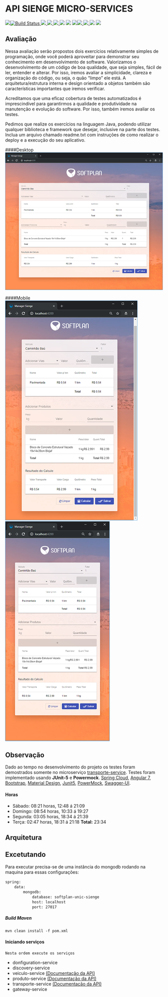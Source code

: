 # API SIENGE MICRO-SERVICES

 [![](https://camo.githubusercontent.com/da2edb525cde1455a622c58c0effc3a90b9a181c/68747470733a2f2f6261646765732e6769747465722e696d2f4a6f696e253230436861742e737667)](https://gitter.im/softplan-unic/Lobby)[![Build Status](https://camo.githubusercontent.com/c64818cc6b1e9fdddbc1ea41a6c8ca17b21b3315/68747470733a2f2f7472617669732d63692e636f6d2f4361666563616e75646f2f736f6674706c616e2d554e49432e7376673f6272616e63683d646576656c6f70)  ](https://travis-ci.com/Cafecanudo/softplan-UNIC)[![](https://camo.githubusercontent.com/96e49b0767bd5a2aff2b3f70d21a2ce54a68f0e1/68747470733a2f2f736f6e6172636c6f75642e696f2f6170692f70726f6a6563745f6261646765732f6d6561737572653f70726f6a6563743d4361666563616e75646f5f736f6674706c616e2d554e4943266d65747269633d62756773)  ](https://sonarcloud.io/dashboard/index/Cafecanudo_softplan-UNIC)[![](https://camo.githubusercontent.com/3e30771bc0d721e477f1e8542e4cfdbad6a4104b/68747470733a2f2f736f6e6172636c6f75642e696f2f6170692f70726f6a6563745f6261646765732f6d6561737572653f70726f6a6563743d4361666563616e75646f5f736f6674706c616e2d554e4943266d65747269633d636f64655f736d656c6c73)  ](https://sonarcloud.io/dashboard/index/Cafecanudo_softplan-UNIC)[![](https://camo.githubusercontent.com/941af07355dbb4db92611002e2a9ee478d10a540/68747470733a2f2f736f6e6172636c6f75642e696f2f6170692f70726f6a6563745f6261646765732f6d6561737572653f70726f6a6563743d4361666563616e75646f5f736f6674706c616e2d554e4943266d65747269633d636f766572616765)  ](https://sonarcloud.io/dashboard/index/Cafecanudo_softplan-UNIC)[![](https://camo.githubusercontent.com/9510db918c2ed5ecd02f5e7ec7e48bda8a0c224d/68747470733a2f2f736f6e6172636c6f75642e696f2f6170692f70726f6a6563745f6261646765732f6d6561737572653f70726f6a6563743d4361666563616e75646f5f736f6674706c616e2d554e4943266d65747269633d6e636c6f63)](https://sonarcloud.io/dashboard/index/Cafecanudo_softplan-UNIC) [![](https://camo.githubusercontent.com/aff6d7b86a4791a1d092db7c9596b16df11284e4/68747470733a2f2f736f6e6172636c6f75642e696f2f6170692f70726f6a6563745f6261646765732f6d6561737572653f70726f6a6563743d4361666563616e75646f5f736f6674706c616e2d554e4943266d65747269633d7371616c655f696e646578)](https://sonarcloud.io/dashboard/index/Cafecanudo_softplan-UNIC) [![](https://camo.githubusercontent.com/7bd9d85afc6a42ead4e5bbcbe541233f847fcb4f/68747470733a2f2f736f6e6172636c6f75642e696f2f6170692f70726f6a6563745f6261646765732f6d6561737572653f70726f6a6563743d4361666563616e75646f5f736f6674706c616e2d554e4943266d65747269633d76756c6e65726162696c6974696573)](https://sonarcloud.io/dashboard/index/Cafecanudo_softplan-UNIC)[![](https://camo.githubusercontent.com/3f89c5814615c18f4a892a4ec7ceb5412b6ddd08/68747470733a2f2f736f6e6172636c6f75642e696f2f6170692f70726f6a6563745f6261646765732f6d6561737572653f70726f6a6563743d4361666563616e75646f5f736f6674706c616e2d554e4943266d65747269633d6475706c6963617465645f6c696e65735f64656e73697479)  ](https://sonarcloud.io/dashboard/index/Cafecanudo_softplan-UNIC)[![](https://camo.githubusercontent.com/604a36b2a54b6f9c575f5c8dfdf041add4d65fd1/68747470733a2f2f736f6e6172636c6f75642e696f2f6170692f70726f6a6563745f6261646765732f6d6561737572653f70726f6a6563743d4361666563616e75646f5f736f6674706c616e2d554e4943266d65747269633d72656c696162696c6974795f726174696e67)  ](https://sonarcloud.io/dashboard/index/Cafecanudo_softplan-UNIC)[![](https://camo.githubusercontent.com/ce0f27ac6ee04c620879d4b3b0f46e7f600c46c7/68747470733a2f2f736f6e6172636c6f75642e696f2f6170692f70726f6a6563745f6261646765732f6d6561737572653f70726f6a6563743d4361666563616e75646f5f736f6674706c616e2d554e4943266d65747269633d73656375726974795f726174696e67)](https://sonarcloud.io/dashboard/index/Cafecanudo_softplan-UNIC) [![](https://camo.githubusercontent.com/58ab2dca619c06e88202dacb79df34629cfc2a98/68747470733a2f2f736f6e6172636c6f75642e696f2f6170692f70726f6a6563745f6261646765732f6d6561737572653f70726f6a6563743d4361666563616e75646f5f736f6674706c616e2d554e4943266d65747269633d7371616c655f726174696e67)](https://sonarcloud.io/dashboard/index/Cafecanudo_softplan-UNIC)

## Avaliação

Nessa avaliação serão propostos dois exercícios relativamente simples de programação, onde você poderá aproveitar para demonstrar seu conhecimento em desenvolvimento de software. Valorizamos o desenvolvimento de um código de boa qualidade, que seja simples, fácil de ler, entender e alterar. Por isso, iremos avaliar a simplicidade, clareza e organização do código, ou seja, o quão “limpo” ele está. A arquitetura/estrutura interna e design orientado a objetos também são características importantes que iremos verificar.  
  
Acreditamos que uma eficaz cobertura de testes automatizados é imprescindível para garantirmos a qualidade e produtividade na manutenção e evolução do software. Por isso, também iremos avaliar os testes.  
  
Pedimos que realize os exercícios na linguagem Java, podendo utilizar qualquer biblioteca e framework que desejar, inclusive na parte dos testes. Inclua um arquivo chamado readme.txt com instruções de como realizar o deploy e a execução do seu aplicativo.

####Desktop
![enter image description here](frontend/src/images/front-descktop.png)

####Mobile
![enter image description here](frontend/src/images/front-mobile-1.png)
![enter image description here](frontend/src/images/front-mobile-2.png)

## Observação
Dado ao tempo no desenvolvimento do projeto os testes foram demostrados somente no microserviço [transporte-service](https://github.com/Cafecanudo/softplan-UNIC/tree/master/transporte-service).
Testes foram implementado usando **JUnit-5** e **Powermock**.
[Spring Cloud](https://spring.io/projects/spring-cloud), [Angular 7](https://angular.io/), [Bootstrap](https://getbootstrap.com/), [Material Design](https://material.angular.io/components/table), [Junit5](https://junit.org/junit5/), [PowerMock](http://powermock.github.io/), [Swagger-UI](https://swagger.io/).
#### Horas
 - Sábado: 08:21 horas, 12:48 á 21:09
 - Domingo:  08:54 horas, 10:33 á 19:27
 - Segunda: 03:05 horas, 18:34 á 21:39
 - Terça: 02:47 horas, 18:31 á 21:18
 **Total:** 23:34

## Arquitetura
## Excetutando
Para executar precisa-se de uma instância do mongodb rodando na maquina para essas configurações:
```mongo
spring:
	data:  
	    mongodb:  
	        database: softplan-unic-sienge  
	        host: localhost  
	        port: 27017
```
##### Build Maven
	mvn clean install -f pom.xml 
#### Iniciando serviços
	Nesta ordem execute os serviços
 - donfiguration-service
 - discovery-service
 - veiculo-service [(Documentação da API)](http://localhost:9012/swagger-ui.html)
 - produto-service [(Documentação da API)](http://localhost:9013/swagger-ui.html)
 - transporte-service [(Documentação da API)](http://localhost:9014/swagger-ui.html)
 - gateway-service
